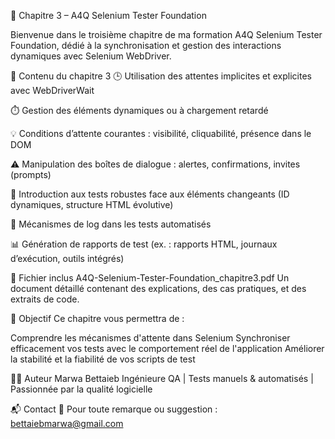 📘 Chapitre 3 – A4Q Selenium Tester Foundation

Bienvenue dans le troisième chapitre de ma formation A4Q Selenium Tester Foundation, dédié à la synchronisation et gestion des interactions dynamiques avec Selenium WebDriver.

📄 Contenu du chapitre 3
🕒 Utilisation des attentes implicites et explicites avec WebDriverWait

⏱️ Gestion des éléments dynamiques ou à chargement retardé

💡 Conditions d’attente courantes : visibilité, cliquabilité, présence dans le DOM

⚠️ Manipulation des boîtes de dialogue : alertes, confirmations, invites (prompts)

📘 Introduction aux tests robustes face aux éléments changeants (ID dynamiques, structure HTML évolutive)

🧾 Mécanismes de log dans les tests automatisés

📊 Génération de rapports de test (ex. : rapports HTML, journaux d’exécution, outils intégrés)

📁 Fichier inclus
A4Q-Selenium-Tester-Foundation_chapitre3.pdf
Un document détaillé contenant des explications, des cas pratiques, et des extraits de code.

🎯 Objectif
Ce chapitre vous permettra de :

Comprendre les mécanismes d'attente dans Selenium
Synchroniser efficacement vos tests avec le comportement réel de l'application
Améliorer la stabilité et la fiabilité de vos scripts de test

👩‍💻 Auteur
Marwa Bettaieb
Ingénieure QA | Tests manuels & automatisés | Passionnée par la qualité logicielle

📬 Contact
💌 Pour toute remarque ou suggestion : bettaiebmarwa@gmail.com
